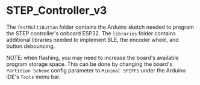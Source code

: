 # STEP_Controller_v3
The `TestMultiButton` folder contains the Arduino sketch needed to program the STEP controller's onboard ESP32.
The `libraries` folder contains additional libraries needed to implement BLE, the encoder wheel, and button debouncing.

NOTE: when flashing, you may need to increase the board's available program storage space.
This can be done by changing the board's `Partition Scheme` config parameter to `Minimal SPIFFS` under the Arduino IDE's `Tools` menu bar.
